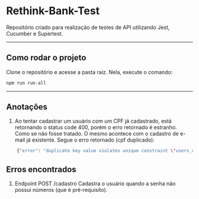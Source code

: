 # Rethink-Bank-Test

Repositório criado para realização de testes de API utilizando Jest, Cucumber e Supertest.

---

## Como rodar o projeto

Clone o repositório e acesse a pasta raiz. Nela, execute o comando:

```bash
npm run run-all

```
---
## Anotações

1. Ao tentar cadastrar um usuário com um CPF já cadastrado, está retornando o status code 400,
porém o erro retornado é estranho. Como se não fosse tratado. O mesmo acontece com o cadastro de e-mail já existente. Segue o erro retornado (cpf duplicado):

```bash
    {"error": "duplicate key value violates unique constraint \"users_cpf_key\""}
```

## Erros encontrados

1. Endpoint POST /cadastro
   Cadastra o usuário quando a senha não possui números (que é pré-requisito).